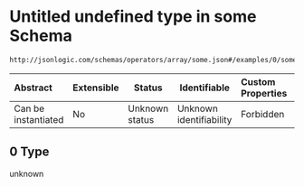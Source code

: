# Untitled undefined type in some Schema

```txt
http://jsonlogic.com/schemas/operators/array/some.json#/examples/0/some/1/>/0
```




| Abstract            | Extensible | Status         | Identifiable            | Custom Properties | Additional Properties | Access Restrictions | Defined In                                                      |
| :------------------ | ---------- | -------------- | ----------------------- | :---------------- | --------------------- | ------------------- | --------------------------------------------------------------- |
| Can be instantiated | No         | Unknown status | Unknown identifiability | Forbidden         | Allowed               | none                | [some.json\*](operators/array/some.json "open original schema") |

## 0 Type

unknown
